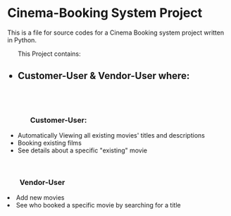 <h1>Cinema-Booking System Project </h1>

This is a file for source codes for a Cinema Booking system project written
in Python.

<ul>
This Project contains:
  <br>
<h2><li>Customer-User & Vendor-User where:</li><h2>
  <br>
<h3> <ul>Customer-User: </h3>
<li>Automatically Viewing all existing movies' titles and descriptions
<li>Booking existing films
<li>See details about a specific "existing" movie 
</ul>
  <br>
<h3>  <ul>Vendor-User </h3>
<li>Add new movies
<li>See who booked a specific movie by searching for a title
</ul>

  
</ul>
